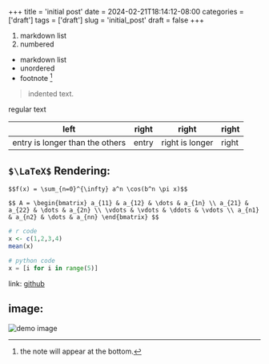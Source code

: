+++
title = 'initial post'
date = 2024-02-21T18:14:12-08:00
categories = ['draft']
tags = ['draft']
slug = 'initial_post'
draft = false
+++

1. markdown list
2. numbered

* markdown list
* unordered
* footnote [^1]

[^1]: the note will appear at the bottom.

> indented text.

regular text

| left | right |right |right |
| ---- | ----- |----- |----- |
| entry is longer than the others | entry | right is longer | right |

## `$\LaTeX$` Rendering:

`$$f(x) = \sum_{n=0}^{\infty} a^n \cos(b^n \pi x)$$`

`$$
A =
\begin{bmatrix}
a_{11} & a_{12} & \dots & a_{1n} \\
a_{21} & a_{22} & \dots & a_{2n} \\
\vdots & \vdots & \ddots & \vdots \\
a_{n1} & a_{n2} & \dots & a_{nn}
\end{bmatrix}
$$`

```r
# r code
x <- c(1,2,3,4)
mean(x)
```

```python
# python code
x = [i for i in range(5)]
```
link: [github](https://github.com/clementef)

## image: 
![demo image](https://tangiblebytes.co.uk/webpack-icon.png)
